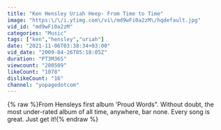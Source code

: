 ```yaml
---
title: "Ken Hensley Uriah Heep- From Time to Time"
image: "https:\/\/i.ytimg.com\/vi\/md9wFi0a2zM\/hqdefault.jpg"
vid_id: "md9wFi0a2zM"
categories: "Music"
tags: ["ken","hensley","uriah"]
date: "2021-11-06T03:38:34+03:00"
vid_date: "2009-04-26T05:18:05Z"
duration: "PT3M36S"
viewcount: "200509"
likeCount: "1078"
dislikeCount: "16"
channel: "yopagedotcom"
---
```

{% raw %}From Hensleys first album 'Proud Words&quot;.  Without doubt, the most under-rated album of all time, anywhere, bar none. Every song is great. Just get it!{% endraw %}
